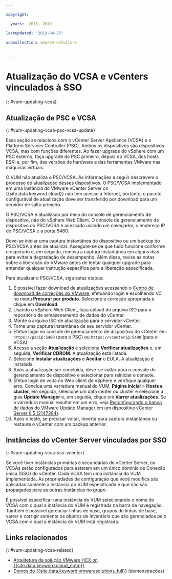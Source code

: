 ```yaml
---

copyright:

  years:  2016, 2019

lastupdated: "2019-04-25"

subcollection: vmware-solutions


---
```


# Atualização do VCSA e vCenters vinculados à SSO
{: #vum-updating-vcsa}

## Atualização de PSC e VCSA
{: #vum-updating-vcsa-psc-vcsa-update}

Essa seção se relaciona com o vCenter Server Appliance (VCSA) e o Platform Services Controller (PSC). Ambos os
dispositivos são dispositivos VCSA, mas com funções diferentes. Ao fazer upgrade do vSphere com um PSC externo, faça
upgrade do PSC primeiro, depois do VCSA, dos hosts ESXi e, por fim, das versões de hardware e das ferramentas VMware nas
máquinas virtuais.

O VUM não atualiza o PSC/VCSA. As informações a seguir descrevem o processo de atualização desses dispositivos. O
PSC/VCSA implementado em uma instância do VMware vCenter Server on {{site.data.keyword.cloud}} não tem acesso
à Internet, portanto, o pacote configurável de atualização deve ser transferido por download para um servidor de salto
primeiro.

O PSC/VCSA é atualizado por meio do console de gerenciamento de dispositivo, não do vSphere Web Client. O console de
gerenciamento de dispositivo do PSC/VCSA é acessado usando um navegador, o endereço IP do PSC/VCSA e a porta 5480.

Deve-se iniciar uma captura instantânea do dispositivo ou um backup do PSC/VCSA antes de atualizar. Assegure-se de que tudo funcione conforme o esperado e, em seguida, remova a captura instantânea em alguns dias para evitar a degradação de desempenho. Além
disso, revise as notas sobre a liberação do VMware antes de tentar qualquer upgrade para entender qualquer
instrução específica para a liberação especificada.

Para atualizar o PSC/VCSA, siga estas etapas:
1. É possível fazer download de atualizações acessando o [Centro de download de correções do VMware](https://www.vmware.com/patchmgr/findPatchByReleaseName.portal), efetuando login e escolhendo VC no menu **Procurar por produto**. Selecione a correção apropriada e clique em **Download**.
2. Usando o vSphere Web Client, faça upload do arquivo ISO para o repositório de armazenamento de dados do vCenter.
3. Monte o arquivo ISO de atualização para o servidor vCenter.
4. Tome uma captura instantânea de seu servidor vCenter.
5. Efetue login no console de gerenciamento de dispositivo do vCenter em: `https://pscip:5480` (para o
PSC) ou `https://vcenterip:5480` (para o VCSA)
6. Acesse a seção **Atualização** e selecione **Verificar atualizações** e, em seguida, **Verificar CDROM**. A atualização está listada.
7. Selecione **Instalar atualizações** e **Aceitar** o EULA. A atualização é instalada.
8. Após a atualização ser concluída, deve-se voltar para o console de gerenciamento de dispositivo e selecionar para reiniciar o console.
9. Efetue login de volta no Web client do vSphere e verifique qualquer erro. Conclua uma varredura manual do VUM, **Página inicial** > **Hosts e cluster**, em seguida, selecione um data center ou cluster e selecione a guia **Update Manager** e, em seguida, clique em **Varrer atualizações**. Se a varredura manual resultar em um erro, veja [Reconfigurando o banco de dados do VMware Update Manager em um dispositivo vCenter Server 6.5 (2147284)](https://kb.vmware.com/s/article/2147284).
10. Após o teste, se precisar voltar, reverta para captura instantânea ou restaure o vCenter com um backup anterior.

## Instâncias do vCenter Server vinculadas por SSO
{: #vum-updating-vcsa-sso-vcenter}

Se você tiver instâncias primárias e secundárias do vCenter Server, os VCSAs serão configurados para estarem em um único domínio de Conexão única (SSO) do vCenter. Cada VCSA tem uma instância do VUM implementada. As propriedades de configuração que você modifica são aplicadas somente à instância do VUM especificada e que não são propagadas para as outras instâncias no grupo.

É possível especificar uma instância do VUM selecionando o nome do VCSA com o qual a instância do VUM é registrada na barra de navegação. Também é possível gerenciar linhas de base, grupos de linhas de base, varrer e corrigir somente os objetos de inventário que são gerenciados pelo VCSA com o qual a instância do VUM está registrada.

## Links relacionados
{: #vum-updating-vcsa-related}

* [Arquitetura da solução VMware HCX on {{site.data.keyword.cloud_notm}}](/docs/services/vmwaresolutions/services?topic=vmware-solutions-hcx-archi-intro#hcx-archi-intro)
* [Demos do {{site.data.keyword.vmwaresolutions_full}}](https://www.ibm.com/demos/collection/IBM-Cloud-for-VMware-Solutions/) (demonstrações)
